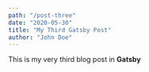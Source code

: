 ```yaml
---
path: "/post-three"
date: "2020-05-30"
title: "My Third Gatsby Post"
author: "John Doe"
---
```


This is my very third blog post in **Gatsby**
